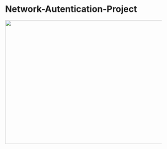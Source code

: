 # Network-Autentication-Project
<img src="https://user-images.githubusercontent.com/75934644/159355392-9d7ad278-4700-45e5-9456-68326f0ae5a7.PNG" width="800" height="400" align="centre">
